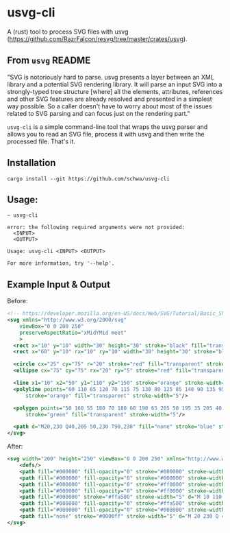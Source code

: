 # usvg-cli

A (rust) tool to process SVG files with usvg (https://github.com/RazrFalcon/resvg/tree/master/crates/usvg).

## From `usvg` README

"SVG is notoriously hard to parse. usvg presents a layer between an XML library and a potential SVG rendering library. It will parse an input SVG into a strongly-typed tree structure [where] all the elements, attributes, references and other SVG features are already resolved and presented in a simplest way possible. So a caller doesn't have to worry about most of the issues related to SVG parsing and can focus just on the rendering part."

``usvg-cli`` is a simple command-line tool that wraps the usvg parser and allows you to read an SVG file, process it with usvg and then write the processed file. That's it.

## Installation

```shell
cargo install --git https://github.com/schwa/usvg-cli
```

## Usage:

```shell
~ usvg-cli

error: the following required arguments were not provided:
  <INPUT>
  <OUTPUT>

Usage: usvg-cli <INPUT> <OUTPUT>

For more information, try '--help'.
```

## Example Input & Output

Before:

```svg
<!-- https://developer.mozilla.org/en-US/docs/Web/SVG/Tutorial/Basic_Shapes -->
<svg xmlns="http://www.w3.org/2000/svg"
    viewBox="0 0 200 250"
    preserveAspectRatio="xMidYMid meet"
    >
  <rect x="10" y="10" width="30" height="30" stroke="black" fill="transparent" stroke-width="5"/>
  <rect x="60" y="10" rx="10" ry="10" width="30" height="30" stroke="black" fill="transparent" stroke-width="5"/>

  <circle cx="25" cy="75" r="20" stroke="red" fill="transparent" stroke-width="5"/>
  <ellipse cx="75" cy="75" rx="20" ry="5" stroke="red" fill="transparent" stroke-width="5"/>

  <line x1="10" x2="50" y1="110" y2="150" stroke="orange" stroke-width="5"/>
  <polyline points="60 110 65 120 70 115 75 130 80 125 85 140 90 135 95 150 100 145"
      stroke="orange" fill="transparent" stroke-width="5"/>

  <polygon points="50 160 55 180 70 180 60 190 65 205 50 195 35 205 40 190 30 180 45 180"
      stroke="green" fill="transparent" stroke-width="5"/>

  <path d="M20,230 Q40,205 50,230 T90,230" fill="none" stroke="blue" stroke-width="5"/>
</svg>
```

After:

```svg
<svg width="200" height="250" viewBox="0 0 200 250" xmlns="http://www.w3.org/2000/svg">
    <defs/>
    <path fill="#000000" fill-opacity="0" stroke="#000000" stroke-width="5" d="M 10 10 L 40 10 L 40 40 L 10 40 Z"/>
    <path fill="#000000" fill-opacity="0" stroke="#000000" stroke-width="5" d="M 70 10 L 80 10 C 85.52285 10 90 14.477153 90 20 L 90 30 C 90 35.522846 85.52285 40 80 40 L 70 40 C 64.47715 40 60 35.522846 60 30 L 60 20 C 60 14.477153 64.47715 10 70 10 Z"/>
    <path fill="#000000" fill-opacity="0" stroke="#ff0000" stroke-width="5" d="M 45 75 C 45 86.04569 36.045696 95 25 95 C 13.954306 95 5 86.04569 5 75 C 5 63.954304 13.954306 55 25 55 C 36.045696 55 45 63.954304 45 75 Z"/>
    <path fill="#000000" fill-opacity="0" stroke="#ff0000" stroke-width="5" d="M 95 75 C 95 77.76142 86.04569 80 75 80 C 63.954304 80 55 77.76142 55 75 C 55 72.23858 63.954304 70 75 70 C 86.04569 70 95 72.23858 95 75 Z"/>
    <path fill="#000000" stroke="#ffa500" stroke-width="5" d="M 10 110 L 50 150"/>
    <path fill="#000000" fill-opacity="0" stroke="#ffa500" stroke-width="5" d="M 60 110 L 65 120 L 70 115 L 75 130 L 80 125 L 85 140 L 90 135 L 95 150 L 100 145"/>
    <path fill="#000000" fill-opacity="0" stroke="#008000" stroke-width="5" d="M 50 160 L 55 180 L 70 180 L 60 190 L 65 205 L 50 195 L 35 205 L 40 190 L 30 180 L 45 180 Z"/>
    <path fill="none" stroke="#0000ff" stroke-width="5" d="M 20 230 Q 40 205 50 230 Q 60 255 90 230"/>
</svg>

```
